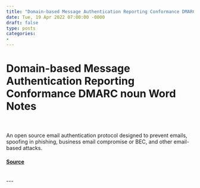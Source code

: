 ```yaml
---
title: "Domain-based Message Authentication Reporting Conformance DMARC noun Word Notes"
date: Tue, 19 Apr 2022 07:00:00 -0000
draft: false
type: posts
categories: 
- 
---
```

# Domain-based Message Authentication Reporting Conformance DMARC noun Word Notes

<br/>

<br/>
An open source email authentication protocol designed to prevent emails, spoofing in phishing, business email compromise or BEC, and other email-based attacks.

#### [Source](https://thecyberwire.com/podcasts/word-notes/94/notes)

<br/>
---
